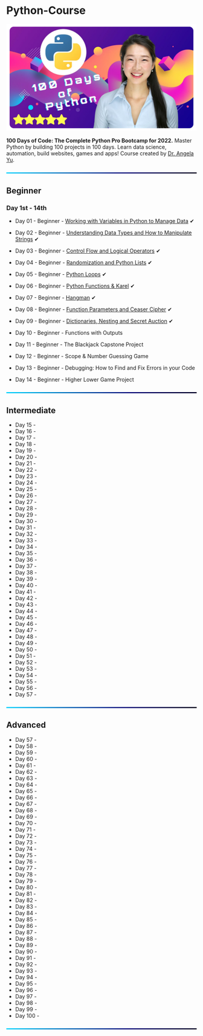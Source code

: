 # Python-Course

<div align="center">

<a href="#"><img src="https://github.com/fismael21/Python-Course/blob/master/img/Cover.png" alt="cover" height="auto" width="600"/><img><a/>

</div>

**100 Days of Code: The Complete Python Pro Bootcamp for 2022.** Master Python by building 100 projects in 100 days. Learn data science, automation, 
build websites, games and apps! Course created by [Dr. Angela Yu](https://github.com/angelabauer).

![BackGround](https://github.com/fismael21/fismael21/blob/main/img/Line.png)
  
## Beginner

### Day 1st - 14th
- Day 01 - Beginner - [Working with Variables in Python to Manage Data](https://github.com/fismael21/Python-Course/tree/master/Beginner/Section_01_Day_01_Beginner_Working_with_Variables_in_Python_to_Manage_Data) ✔

- Day 02 - Beginner - [Understanding Data Types and How to Manipulate Strings](https://github.com/fismael21/Python-Course/tree/master/Beginner/Section_02_Day_02_Beginner_Understanding_Data_Types_and_How_to_Manipulate_Strings) ✔

- Day 03 - Beginner - [Control Flow and Logical Operators](https://github.com/fismael21/Python-Course/tree/master/Beginner/Section_03_Day_03_Beginner_Control_Flow_and_Logical_Operators) ✔

- Day 04 - Beginner - [Randomization and Python Lists](https://github.com/fismael21/Python-Course/tree/master/Beginner/Section_04_Day_04_Beginner_Randomization_and_Python_Lists) ✔

- Day 05 - Beginner - [Python Loops](https://github.com/fismael21/Python-Course/tree/master/Beginner/Section_05_Day_05_Beginner_Python_Loops) ✔

- Day 06 - Beginner - [Python Functions & Karel](https://github.com/fismael21/Python-Course/tree/master/Beginner/Section_06_Day_06_Beginner_Python_Functions_and_Karel) ✔

- Day 07 - Beginner - [Hangman](https://github.com/fismael21/Python-Course/tree/master/Beginner/Section_07_Day_07_Beginner_Hangman) ✔

- Day 08 - Beginner - [Function Parameters and Ceaser Cipher](https://github.com/fismael21/Python-Course/tree/master/Beginner/Section_08_Day_08_Beginner_Function_Parameters_and_Caesar_Cipher) ✔

- Day 09 - Beginner - [Dictionaries, Nesting and Secret Auction](https://github.com/fismael21/Python-Course/tree/master/Beginner/Section_09_Day_09_Beginner_Dictionaries_Nesting_and_the_Secret_Auction) ✔

- Day 10 - Beginner - Functions with Outputs

- Day 11 - Beginner - The Blackjack Capstone Project

- Day 12 - Beginner - Scope & Number Guessing Game

- Day 13 - Beginner - Debugging: How to Find and Fix Errors in your Code

- Day 14 - Beginner - Higher Lower Game Project

![BackGround](https://github.com/fismael21/fismael21/blob/main/img/Line.png)
  
## Intermediate

- Day 15 - 
- Day 16 - 
- Day 17 - 
- Day 18 - 
- Day 19 - 
- Day 20 - 
- Day 21 - 
- Day 22 - 
- Day 23 - 
- Day 24 - 
- Day 25 - 
- Day 26 - 
- Day 27 - 
- Day 28 - 
- Day 29 - 
- Day 30 - 
- Day 31 - 
- Day 32 - 
- Day 33 - 
- Day 34 - 
- Day 35 - 
- Day 36 - 
- Day 37 - 
- Day 38 - 
- Day 39 - 
- Day 40 - 
- Day 41 - 
- Day 42 - 
- Day 43 - 
- Day 44 - 
- Day 45 - 
- Day 46 - 
- Day 47 - 
- Day 48 - 
- Day 49 - 
- Day 50 - 
- Day 51 - 
- Day 52 - 
- Day 53 - 
- Day 54 - 
- Day 55 -
- Day 56 - 
- Day 57 - 

![BackGround](https://github.com/fismael21/fismael21/blob/main/img/Line.png)
  
## Advanced

- Day 57 -
- Day 58 -
- Day 59 -
- Day 60 -
- Day 61 -
- Day 62 -
- Day 63 -
- Day 64 -
- Day 65 -
- Day 66 -
- Day 67 -
- Day 68 -
- Day 69 -
- Day 70 -
- Day 71 -
- Day 72 -
- Day 73 -
- Day 74 -
- Day 75 -
- Day 76 -
- Day 77 -
- Day 78 -
- Day 79 -
- Day 80 -
- Day 81 -
- Day 82 -
- Day 83 -
- Day 84 -
- Day 85 -
- Day 86 -
- Day 87 -
- Day 88 -
- Day 89 -
- Day 90 -
- Day 91 -
- Day 92 -
- Day 93 -
- Day 94 -
- Day 95 -
- Day 96 -
- Day 97 -
- Day 98 -
- Day 99 -
- Day 100 -
  
![BackGround](https://github.com/fismael21/fismael21/blob/main/img/Line.png)
